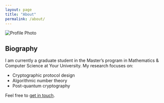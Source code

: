 ```yaml
---
layout: page
title: "About"
permalink: /about/
---
```


![Profile Photo](/assets/images/profile.jpg)

## Biography

I am currently a graduate student in the Master’s program in Mathematics & Computer Science at Your University. My research focuses on:

- Cryptographic protocol design
- Algorithmic number theory
- Post-quantum cryptography

Feel free to [get in touch](mailto:hacker3740@gmail.com).